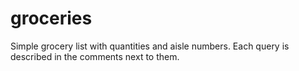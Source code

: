 # groceries
Simple grocery list with quantities and aisle numbers. Each query is described in the comments next to them.
